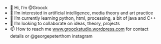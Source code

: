- 👋 Hi, I’m @Groock
- 👀 I’m interested in artificial intelligence, media theory and art practice
- 🌱 I’m currently learning python, html, processing, a bit of java and C++
- 💞️ I’m looking to collaborate on ideas, theory, projects
- 📫 How to reach me www.groockstudio.wordpress.com for contact details or @georgepeterthom instagram

<!---
Groock/Groock is a ✨ special ✨ repository because its `README.md` (this file) appears on your GitHub profile.
You can click the Preview link to take a look at your changes.
--->
